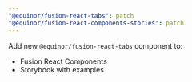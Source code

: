 ```yaml
---
"@equinor/fusion-react-tabs": patch
"@equinor/fusion-react-components-stories": patch
---
```


Add new `@equinor/fusion-react-tabs` component to: 
  - Fusion React Components
  - Storybook with examples
